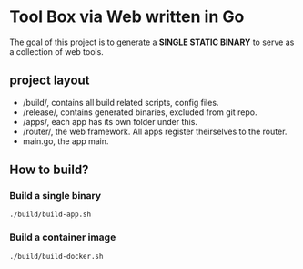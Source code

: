 # Tool Box via Web written in Go

The goal of this project is to generate a **SINGLE STATIC BINARY** to serve 
as a collection of web tools.

## project layout

* /build/, contains all build related scripts, config files.
* /release/, contains generated binaries, excluded from git repo.
* /apps/, each app has its own folder under this.
* /router/, the web framework. All apps register theirselves to the router.
* main.go, the app main.

## How to build?

### Build a single binary
```
./build/build-app.sh
```

### Build a container image
```
./build/build-docker.sh
```
